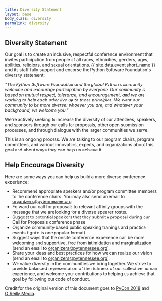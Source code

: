 ```yaml
---
title: Diversity Statement
layout: base
body_class: diversity
permalink: diversity
---
```


## Diversity Statement

Our goal is to create an inclusive, respectful conference environment that invites participation from people of all races, ethnicities, genders, ages, abilities, religions, and sexual orientations.
{{ site.data.event.short_name }} and its staff fully support and endorse the Python Software Foundation's diversity statement:

_"The Python Software Foundation and the global Python community welcome and encourage participation by everyone.
Our community is based on mutual respect, tolerance, and encouragement, and we are working to help each other live up to these principles.
We want our community to be more diverse: whoever you are, and whatever your background, we welcome you."_

We're actively seeking to increase the diversity of our attendees, speakers, and sponsors through our calls for proposals, other open submission processes, and through dialogue with the larger communities we serve.

This is an ongoing process. We are talking to our program chairs, program committees, and various innovators, experts, and organizations about this goal and about ways they can help us achieve it.

## Help Encourage Diversity

Here are some ways you can help us build a more diverse conference experience:

* Recommend appropriate speakers and/or program committee members to the conference chairs. You may also send an email to [organizers@pytennessee.org](mailto:{{site.data.event.organizers_email}}).
* Forward our call for proposals to relevant affinity groups with the message that we are looking for a diverse speaker roster.
* Suggest to potential speakers that they submit a proposal during our Call for Proposals conference phase
* Organize community-based public speaking trainings and practice events (Ignite is one popular format).
* Suggest ways that the onsite conference experience can be more welcoming and supportive, free from intimidation and marginalization (send an email to [organizers@pytennessee.org](mailto:{{site.data.event.organizers_email}})).
* Share your ideas and best practices for how we can realize our vision (send an email to [organizers@pytennessee.org](mailto:{{site.data.event.organizers_email}})).
* We value diversity in the communities we bring together. We strive to provide balanced representation of the richness of our collective human experience, and welcome your contributions to helping us achieve that goal by following our code of conduct.

Credit for the original version of this document goes to [PyCon 2018](https://us.pycon.org/2018/about/diversity/) and [O'Reilly Media](http://assets.en.oreilly.com/1/eventprovider/1/ConfDiversity.pdf).
